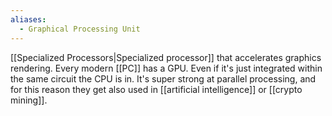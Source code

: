 ```yaml
---
aliases:
  - Graphical Processing Unit
---
```

[[Specialized Processors|Specialized processor]] that accelerates graphics rendering.
Every modern [[PC]] has a GPU. Even if it's just integrated within the same circuit the CPU is in.
It's super strong at parallel processing, and for this reason they get also used in [[artificial intelligence]] or [[crypto mining]].